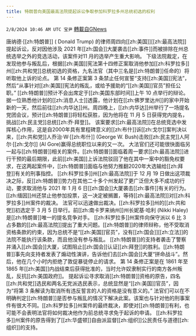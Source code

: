 ```yaml
---
title: 特朗普向美国最高法院提起诉讼争取参加科罗拉多州总统初选的权利
---
```

`2/8/2024 10:46 AM UTC 宝尹` [轉載自GNews](https://gnews.org/articles/2292310)

唐纳德·[[zh:特朗普]] ( Donald Trump) 的律师周四向[[zh:美国]][[zh:最高法院]]提起诉讼，反对因他涉及 2021 年[[zh:国会]]大厦袭击[[zh:事件]]而被排除在州总统选举之外的竞选活动，该案件对11 月的选举产生重大影响。
下级法院裁定，在发现他参与叛乱后，根据[[zh:美国]]宪法第十四修正案取消他参加[[zh:科罗拉多]]州[[zh:共和党]]总统初选的资格，九名法官（其中三名是[[zh:特朗普]]任命的）将听取他上诉的论点。
第 14 条修正案第 3 条禁止任何宣誓“支持[[zh:美国]]宪法”，然后“从事针对[[zh:美国]]宪法的叛乱，或给予援助的“[[zh:美国]]官员”担任公职。”
[[zh:特朗普]]预计不会出席定于[[zh:美国东部时间]]上午 10 点举行的辩论。据一位熟悉他计划的[[zh:消息人士]]透露，他计划在[[zh:佛罗里达州]]的家中开始新的一天，然后前往[[zh:内华达]]州。周四晚上，[[zh:内华达]]州举行了一场提名党团会议，预计[[zh:特朗普]]将轻松获胜，因为他将在 11 月 5 日获得党内提名，挑战[[zh:民主党]]总统[[zh:乔·拜登]]。
该案要求[[zh:最高法院]]在总统竞选中发挥核心作用，这是自2000年具有里程碑意义的[[zh:布什]]诉[[zh:戈尔]]案判决以来，[[zh:共和党]]人乔治·W·[[zh:布什]] (George W. Bush)击败[[zh:民主党]]人阿尔·[[zh:戈尔]] (Al Gore)赢得总统职位以来的又一次。
大法官们还可能很快面临另一起与[[zh:特朗普]]相关的案件。[[zh:特朗普]]面临着周一要求[[zh:最高法院]]进行干预的最后期限，此前[[zh:美国]]上诉法院驳回了他在其中一案中的豁免权要求，在这两起案件中，[[zh:特朗普]]面临与他努力推翻2020年大选输给[[zh:拜登]]有关的刑事指控。
[[zh:科罗拉多]]州[[zh:最高法院]]于 12 月 19 日做出这项裁决之际，反[[zh:特朗普]]势力在其他二十多个州发起了更广泛但大多不成功的行动，要求取消他与 2021 年 1 月 6 日[[zh:国会]]大厦袭击[[zh:事件]]有关的行为。[[zh:缅因]]州还禁止他参加投票，这一决定被搁置，等待[[zh:最高法院]]对[[zh:科罗拉多]]州案件的裁决。
法官可以迅速做出裁决。[[zh:科罗拉多]]州的[[zh:共和党]]初选定于 3 月 5 日举行。前[[zh:南卡罗来纳州]]州长妮基·哈利 (Nikki Haley) 是[[zh:特朗普]]唯一的提名竞争对手。
[[zh:科罗拉多]]州案件向保守派以 6 比 3 占多数的[[zh:最高法院]]提出了重大问题。[[zh:特朗普]]的律师辩称，他不受取消资格条款的约束，因为总统不是“[[zh:美国]]官员”，没有[[zh:国会]][[zh:立法]]的法院不能执行该条款，而且他没有参与叛乱。
[[zh:特朗普]]的支持者袭击了警察并涌入[[zh:国会]]大厦，试图阻止[[zh:国会]]认证[[zh:拜登]]的胜利。[[zh:特朗普]]事先向支持者发表了煽动性演讲，告诉他们去[[zh:国会]]大厦“拼命战斗”。然后，他在几个小时内拒绝了敦促暴徒停止的请求。
第 14 条修正案是在 1861 年至 1865 年[[zh:美国]]内战结束后获得批准的，当时允许奴隶制实行的南方各州叛乱，反抗[[zh:美国政府]]。
提起诉讼寻求取消[[zh:特朗普]]资格的原告，四名[[zh:共和党]]选民和两名无党派选民表示，总统显然是“[[zh:美国]]官员”，因为“将第 3 条解读为取消所有违反誓言的人的资格是没有意义的。”
法官们可以在不明确判定[[zh:特朗普]]是否参与叛乱的情况下解决此案。该案也与针对他的刑事案件有很大不同。[[zh:科罗拉多]]州案件的最终裁决，即使对[[zh:特朗普]]有利，也可能不会表明法官将如何裁决他作为前总统寻求免于起诉的申请。
[[zh:科罗拉多]]州案件的原告得到了[[zh:华盛顿]]自由派监督[[zh:组织]]公民责任与道德[[zh:组织]]的支持。



